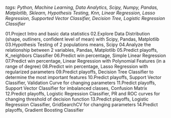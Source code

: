 *tags: Python, Machine Learning, Data Analytics, Scipy, Numpy, Pandas, Matplotlib, Sklearn, Hypothesis Testing, Knn, Linear Regression, Lasso Regression, Supported Vector Classifier, Decision Tree, Logistic Regression Classifier*

01.Project Intro and basic data statistics
02.Explore Data Distribution (shape, outliners, confident level of mean) with Scipy, Pandas, Matplotlib
03.Hypothesis Testing of 2 populations means, Scipy
04.Analyze the relationship between 2 variables, Pandas, Matplotlib
05.Predict playoffs, K_neighbors Classifier
06.Predict win percentage, Simple Linear Regression
07.Predict win percentage, Linear Regression with Polynomial Features (in a range of degree)
08.Predict win percentage, Lasso Regression with regularized parameters
09.Predict playoffs, Decision Tree Classifier to determine the most important features
10.Predict playoffs, Support Vector Classifier, Validation Curve for changing parameters
11.Predict playoffs, Support Vector Classifier for imbalanced classes, Confusion Matrix
12.Predict playoffs, Logistic Regression Classifier, PR and ROC curves for changing threshold of decision function
13.Predict playoffs, Logistic Regression Classifier, GridSearchCV for changing parameters
14.Predict playoffs, Gradient Boosting Classifier